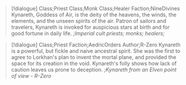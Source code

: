 >[!dialogue] Class;Priest Class;Monk Class;Healer Faction;NineDivines
>Kynareth, Goddess of Air, is the deity of the heavens, the winds, the elements, and the unseen spirits of the air. Patron of sailors and travelers, Kynareth is invoked for auspicious stars at birth and for good fortune in daily life.
>*;Imperial cult priests; monks; healers;*

>[!dialogue] Class;Priest Faction;AedricOrders Author;R-Zero
>Kynareth is a powerful, but fickle and naive ancestral spirit. She was the first to agree to Lorkhan's plan to invent the mortal plane, and provided the space for its creation in the void. Kynareth's folly shows how lack of caution leaves us prone to deception.
>*;Kynareth from an Elven point of view - R-Zero*
